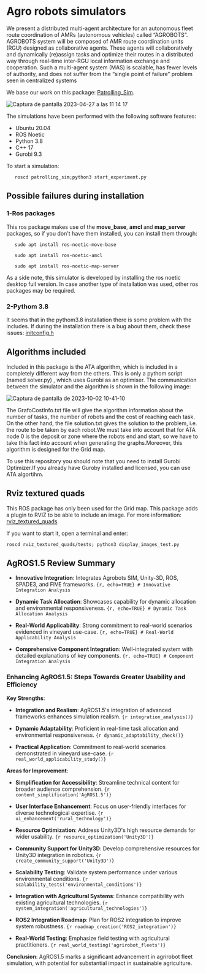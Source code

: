# Agro robots simulators 

We present a distributed multi-agent architecture for an autonomous fleet route coordination of AMRs (autonomous vehicles) called “AGROBOTS”. AGROBOTS system will be composed of AMR route coordination units (RGU) designed as collaborative agents. These agents will collaboratively and dynamically (re)assign tasks and optimize their routes in a distributed way through real-time inter-RGU local information exchange and cooperation. Such a multi-agent system (MAS) is scalable, has fewer levels of authority, and does not suffer from the “single point of failure” problem seen in centralized systems

We base our work on this package: [Patrolling_Sim](https://github.com/davidbsp/patrolling_sim.git).

![Captura de pantalla 2023-04-27 a las 11 14 17](https://user-images.githubusercontent.com/129373210/234817280-e5cc1ea9-c68b-4ca5-8256-cfc70bc539ce.png)

The simulations have been performed with the following software features:
-	Ubuntu 20.04
-	ROS Noetic
-	Python 3.8
-	C++ 17
-	Gurobi 9.3

To start a simulation:

```
   roscd patrolling_sim;python3 start_experiment.py
```

## Possible failures during installation 
### 1-Ros packages

This ros package makes use of the **move_base**, **amcl** and **map_server** packages, so if you don't have them installed, you can install them through: 

```
   sudo apt install ros-noetic-move-base
```
```
   sudo apt install ros-noetic-amcl
```
```
   sudo apt install ros-noetic-map-server
```
As a side note, this simulator is developed by installing the ros noetic desktop full version. In case another type of installation was used, other ros packages may be required.

### 2-Pythom 3.8

It seems that in the pythom3.8 installation there is some problem with the includes. If during the installation there is a bug about them, check these issues: [initconfig.h](https://bugs.python.org/issue40642)

## Algorithms included

Included in this package is the ATA algorithm, which is included in a completely different way from the others. This is only a pythom script (named solver.py) , which uses Gurobi as an optimiser. The communication between the simulator and the algorithm is shown in the following image:

![Captura de pantalla de 2023-10-02 10-41-10](https://github.com/JorgeGutierrezCejudo/AgroRobotSimulator/assets/129373210/3489c25d-2619-443c-9ac3-97a2e813992f)


The GrafoCostInfo.txt file will give the algorithm information about the number of tasks, the number of robots and the cost of reaching each task. On the other hand, the file solution.txt gives the solution to the problem, i.e. the route to be taken by each robot.We must take into account that for ATA node 0 is the deposit or zone where the robots end and start, so we have to take this fact into account when generating the graphs.Moreover, this algorithm is designed for the Grid map.

To use this repository you should note that you need to install Gurobi Optimizer.If you already have Guroby installed and licensed, you can use ATA algortihm.



## Rviz textured quads

This ROS package has only been used for the Grid map. This package adds a plugin to RVIZ to be able to include an image. For more information: [rviz_textured_quads](https://github.com/lucasw/rviz_textured_quads.git)

If you want to start it, open a terminal and enter:
```
roscd rviz_textured_quads/tests; python3 display_images_test.py
```
## AgROS1.5 Review Summary 

- **Innovative Integration**: Integrates Agrobots SIM, Unity-3D, ROS, SPADE3, and FIVE frameworks. `{r, echo=TRUE} # Innovative Integration Analysis` 

- **Dynamic Task Allocation**: Showcases capability for dynamic allocation and environmental responsiveness. `{r, echo=TRUE} # Dynamic Task Allocation Analysis` 

- **Real-World Applicability**: Strong commitment to real-world scenarios evidenced in vineyard use-case. `{r, echo=TRUE} # Real-World Applicability Analysis` 

- **Comprehensive Component Integration**: Well-integrated system with detailed explanations of key components. `{r, echo=TRUE} # Component Integration Analysis` 

### Enhancing AgROS1.5: Steps Towards Greater Usability and Efficiency 

 

**Key Strengths**: 

- **Integration and Realism**: AgROS1.5's integration of advanced frameworks enhances simulation realism. `{r integration_analysis()}` 

- **Dynamic Adaptability**: Proficient in real-time task allocation and environmental responsiveness. `{r dynamic_adaptability_check()}` 

- **Practical Application**: Commitment to real-world scenarios demonstrated in vineyard use-case. `{r real_world_applicability_study()}` 

 

  

 

**Areas for Improvement**: 

- **Simplification for Accessibility**: Streamline technical content for broader audience comprehension. `{r content_simplification('AgROS1.5')}` 

- **User Interface Enhancement**: Focus on user-friendly interfaces for diverse technological expertise. `{r ui_enhancement('rural_technology')}` 

- **Resource Optimization**: Address Unity3D's high resource demands for wider usability. `{r resource_optimization('Unity3D')}` 

- **Community Support for Unity3D**: Develop comprehensive resources for Unity3D integration in robotics. `{r create_community_support('Unity3D')}` 

- **Scalability Testing**: Validate system performance under various environmental conditions. `{r scalability_tests('environmental_conditions')}` 

- **Integration with Agricultural Systems**: Enhance compatibility with existing agricultural technologies. `{r system_integration('agricultural_technologies')}` 

- **ROS2 Integration Roadmap**: Plan for ROS2 integration to improve system robustness. `{r roadmap_creation('ROS2_integration')}` 

- **Real-World Testing**: Emphasize field testing with agricultural practitioners. `{r real_world_testing('agrirobot_fleets')}` 

**Conclusion**: AgROS1.5 marks a significant advancement in agrirobot fleet simulation, with potential for substantial impact in sustainable agriculture. 
